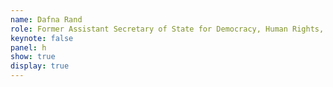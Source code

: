 ```yaml
---
name: Dafna Rand
role: Former Assistant Secretary of State for Democracy, Human Rights, and Labor, United Statesd
keynote: false
panel: h
show: true
display: true
---
```


